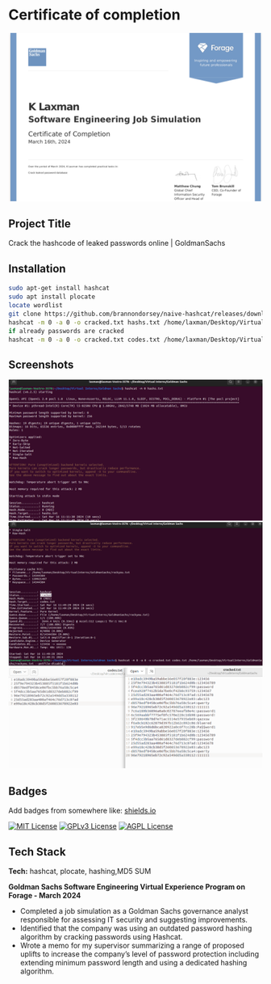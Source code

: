 # Certificate of completion 
<img src="https://github.com/Laxman824/Virtual-Internships/blob/main/GoldmanSachs/screenshots/4.png" width="600">

## Project Title
Crack the hashcode of leaked passwords online | GoldmanSachs
## Installation
```bash
sudo apt-get install hashcat
sudo apt install plocate
locate wordlist
git clone https://github.com/brannondorsey/naive-hashcat/releases/download/data/rockyou.txt
hashcat -m 0 -a 0 -o cracked.txt hashs.txt /home/laxman/Desktop/Virtual Interns/Goldman Sachs/rockyou.txt
if already passwords are cracked 
hashcat -m 0 -a 0 -o cracked.txt codes.txt /home/laxman/Desktop/VirtualInterns/GoldmanSachs/rockyou.txt --potfile-disable
```

## Screenshots

<img src="https://github.com/Laxman824/Virtual-Internships/blob/main/GoldmanSachs/screenshots/1.png" width="600">
<img src="https://github.com/Laxman824/Virtual-Internships/blob/main/GoldmanSachs/screenshots/2.png" width="600">
<img src="https://github.com/Laxman824/Virtual-Internships/blob/main/GoldmanSachs/screenshots/3.png" width="600">


## Badges

Add badges from somewhere like: [shields.io](https://shields.io/)

[![MIT License](https://img.shields.io/badge/License-MIT-green.svg)](https://choosealicense.com/licenses/mit/) [![GPLv3 License](https://img.shields.io/badge/License-GPL%20v3-yellow.svg)](https://opensource.org/licenses/)
[![AGPL License](https://img.shields.io/badge/license-AGPL-blue.svg)](http://www.gnu.org/licenses/agpl-3.0)

## Tech Stack

**Tech:** hashcat, plocate, hashing,MD5 SUM

**Goldman Sachs Software Engineering Virtual Experience Program on Forage - March
2024**

 * Completed a job simulation as a Goldman Sachs governance analyst responsible
   for assessing IT security and suggesting improvements.
 * Identified that the company was using an outdated password hashing algorithm
   by cracking passwords using Hashcat.
 * Wrote a memo for my supervisor summarizing a range of proposed uplifts to
   increase the company’s level of password protection including extending
   minimum password length and using a dedicated hashing algorithm.
